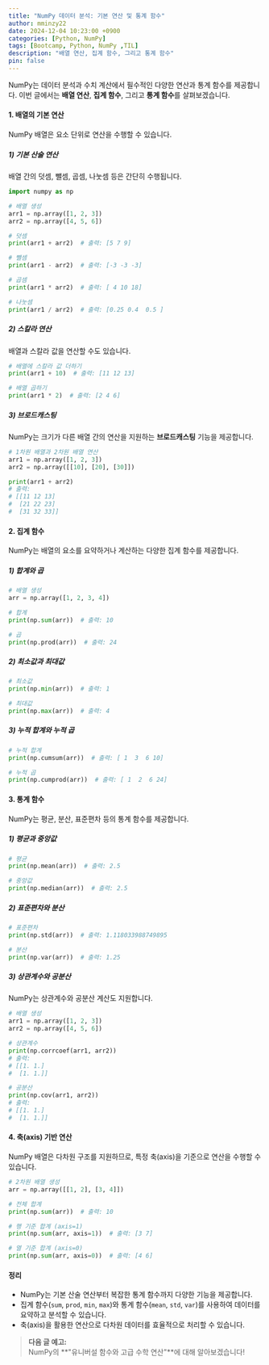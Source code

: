 ```yaml
---
title: "NumPy 데이터 분석: 기본 연산 및 통계 함수"
author: mminzy22
date: 2024-12-04 10:23:00 +0900
categories: [Python, NumPy]
tags: [Bootcamp, Python, NumPy ,TIL]
description: "배열 연산, 집계 함수, 그리고 통계 함수"
pin: false
---
```




NumPy는 데이터 분석과 수치 계산에서 필수적인 다양한 연산과 통계 함수를 제공합니다. 이번 글에서는 **배열 연산**, **집계 함수**, 그리고 **통계 함수**를 살펴보겠습니다.


#### 1. 배열의 기본 연산

NumPy 배열은 요소 단위로 연산을 수행할 수 있습니다.

##### 1) 기본 산술 연산

배열 간의 덧셈, 뺄셈, 곱셈, 나눗셈 등은 간단히 수행됩니다.

```python
import numpy as np

# 배열 생성
arr1 = np.array([1, 2, 3])
arr2 = np.array([4, 5, 6])

# 덧셈
print(arr1 + arr2)  # 출력: [5 7 9]

# 뺄셈
print(arr1 - arr2)  # 출력: [-3 -3 -3]

# 곱셈
print(arr1 * arr2)  # 출력: [ 4 10 18]

# 나눗셈
print(arr1 / arr2)  # 출력: [0.25 0.4  0.5 ]
```

##### 2) 스칼라 연산

배열과 스칼라 값을 연산할 수도 있습니다.

```python
# 배열에 스칼라 값 더하기
print(arr1 + 10)  # 출력: [11 12 13]

# 배열 곱하기
print(arr1 * 2)  # 출력: [2 4 6]
```

##### 3) 브로드캐스팅

NumPy는 크기가 다른 배열 간의 연산을 지원하는 **브로드캐스팅** 기능을 제공합니다.

```python
# 1차원 배열과 2차원 배열 연산
arr1 = np.array([1, 2, 3])
arr2 = np.array([[10], [20], [30]])

print(arr1 + arr2)
# 출력:
# [[11 12 13]
#  [21 22 23]
#  [31 32 33]]
```


#### 2. 집계 함수

NumPy는 배열의 요소를 요약하거나 계산하는 다양한 집계 함수를 제공합니다.

##### 1) 합계와 곱

```python
# 배열 생성
arr = np.array([1, 2, 3, 4])

# 합계
print(np.sum(arr))  # 출력: 10

# 곱
print(np.prod(arr))  # 출력: 24
```

##### 2) 최소값과 최대값

```python
# 최소값
print(np.min(arr))  # 출력: 1

# 최대값
print(np.max(arr))  # 출력: 4
```

##### 3) 누적 합계와 누적 곱

```python
# 누적 합계
print(np.cumsum(arr))  # 출력: [ 1  3  6 10]

# 누적 곱
print(np.cumprod(arr))  # 출력: [ 1  2  6 24]
```


#### 3. 통계 함수

NumPy는 평균, 분산, 표준편차 등의 통계 함수를 제공합니다.

##### 1) 평균과 중앙값

```python
# 평균
print(np.mean(arr))  # 출력: 2.5

# 중앙값
print(np.median(arr))  # 출력: 2.5
```

##### 2) 표준편차와 분산

```python
# 표준편차
print(np.std(arr))  # 출력: 1.118033988749895

# 분산
print(np.var(arr))  # 출력: 1.25
```

##### 3) 상관계수와 공분산

NumPy는 상관계수와 공분산 계산도 지원합니다.

```python
# 배열 생성
arr1 = np.array([1, 2, 3])
arr2 = np.array([4, 5, 6])

# 상관계수
print(np.corrcoef(arr1, arr2))
# 출력:
# [[1. 1.]
#  [1. 1.]]

# 공분산
print(np.cov(arr1, arr2))
# 출력:
# [[1. 1.]
#  [1. 1.]]
```


#### 4. 축(axis) 기반 연산

NumPy 배열은 다차원 구조를 지원하므로, 특정 축(axis)을 기준으로 연산을 수행할 수 있습니다.

```python
# 2차원 배열 생성
arr = np.array([[1, 2], [3, 4]])

# 전체 합계
print(np.sum(arr))  # 출력: 10

# 행 기준 합계 (axis=1)
print(np.sum(arr, axis=1))  # 출력: [3 7]

# 열 기준 합계 (axis=0)
print(np.sum(arr, axis=0))  # 출력: [4 6]
```


#### 정리

- NumPy는 기본 산술 연산부터 복잡한 통계 함수까지 다양한 기능을 제공합니다.
- 집계 함수(`sum`, `prod`, `min`, `max`)와 통계 함수(`mean`, `std`, `var`)를 사용하여 데이터를 요약하고 분석할 수 있습니다.
- 축(axis)을 활용한 연산으로 다차원 데이터를 효율적으로 처리할 수 있습니다.

> **다음 글 예고:**  
> NumPy의 **"유니버설 함수와 고급 수학 연산"**에 대해 알아보겠습니다!

